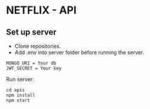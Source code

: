 # NETFLIX - API

## Set up server 

- Clone repositories.
- Add .env into server folder before running the server.

```
MONGO_URI = Your db
JWT_SECRET = Your key
```

Run server:

```
cd apis
npm install 
npm start
```


